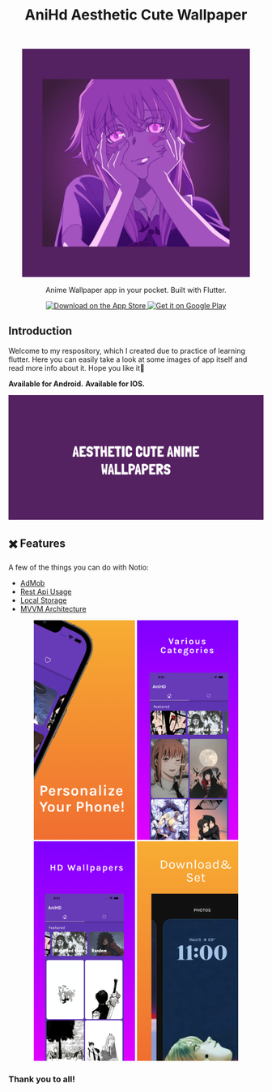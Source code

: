 <h1 align="center"> AniHd Aesthetic Cute Wallpaper </h1> <br>
<p align="center">
    <img alt="" title="GitPoint" src="https://github.com/rahat-limit/anihd-FLUTTER-APP/blob/main/assets/img/logo_1080x1080.png" width="450">
</p>

<p align="center">
  Anime Wallpaper app in your pocket. Built with Flutter.
</p>

<p align="center">
  <a href="https://apps.apple.com/us/app/anihd-aesthetic-cute-wallpaper/id6466818437?platform=iphone">
    <img alt="Download on the App Store" title="App Store" src="http://i.imgur.com/0n2zqHD.png" width="140">
  </a>

  <a href="https://play.google.com/store/apps/details?id=com.anihd.wallpapers.unique.id">
    <img alt="Get it on Google Play" title="Google Play" src="http://i.imgur.com/mtGRPuM.png" width="140">
  </a>
</p>

## Introduction
Welcome to my respository, which I created due to practice of learning flutter. Here you can easily take a look at some images of app itself and read more info about it. Hope you like it🤙

**Available for Android.**
**Available for IOS.**

<p align="center">
  <img src = "https://github.com/rahat-limit/anihd-FLUTTER-APP/blob/main/assets/img/descr_1024_500.png" width=600>
</p>

## ✖️ Features

A few of the things you can do with Notio:

* [AdMob](https://admob.google.com/home/)
* [Rest Api Usage](https://github.com/anilibria/docs/blob/master/api_v2.md#-gettitle)
* [Local Storage](https://pub.dev/packages/hive)
* [MVVM Architecture](https://www.techtarget.com/whatis/definition/Model-View-ViewModel#:~:text=Model%2DView%2DViewModel%20(MVVM)%20is%20a%20software%20design,Ken%20Cooper%20and%20John%20Gossman.)

<p align="center">
    <img src="https://github.com/rahat-limit/anihd-FLUTTER-APP/blob/main/assets/img/Hotpot%201.png" width=200>
    <img src="https://github.com/rahat-limit/anihd-FLUTTER-APP/blob/main/assets/img/Hotpot%202.png" width=200>
    <img src="https://github.com/rahat-limit/anihd-FLUTTER-APP/blob/main/assets/img/Hotpot%203.png" width=200>
    <img src="https://github.com/rahat-limit/anihd-FLUTTER-APP/blob/main/assets/img/Hotpot%204.png" width=200>
</p>

<h3>Thank you to all!</h3>

